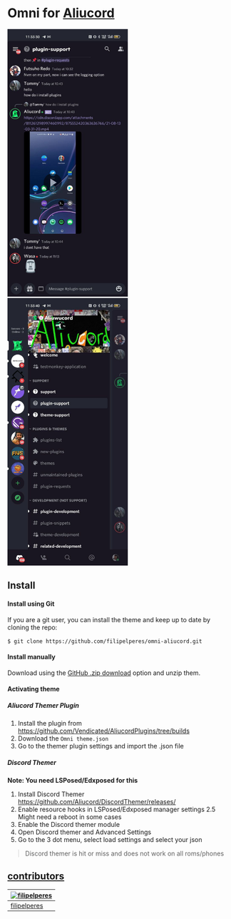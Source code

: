 # Omni for [Aliucord](https://github.com/Aliucord/Aliucord)

<img src="https://github.com/filipelperes/omni-aliucord/blob/main/screenshot.png" alt="screenshot" height="600px"> <img src="https://github.com/filipelperes/omni-aliucord/blob/main/screenshot-2.png" alt="screenshot" height="600px">


## Install

#### Install using Git

If you are a git user, you can install the theme and keep up to date by cloning the repo:

    $ git clone https://github.com/filipelperes/omni-aliucord.git

#### Install manually

Download using the [GitHub .zip download](https://github.com/filipelperes/omni-aliucord/archive/main.zip) option and unzip them.

#### Activating theme

##### Aliucord Themer Plugin

1. Install the plugin from https://github.com/Vendicated/AliucordPlugins/tree/builds
2. Download the `Omni theme.json`
3. Go to the themer plugin settings and import the .json file

##### Discord Themer

**Note: You need LSPosed/Edxposed for this**
1. Install Discord Themer https://github.com/Aliucord/DiscordThemer/releases/
2. Enable resource hooks in LSPosed/Edxposed manager settings
2.5 Might need a reboot in some cases
3. Enable the Discord themer module
4. Open Discord themer and Advanced Settings
5. Go to the 3 dot menu, select load settings and select your json
> Discord themer is hit or miss and does not work on all roms/phones

## [contributors](https://github.com/filipelperes/omni-aliucord/graphs/contributors)

| [![filipelperes](https://avatars2.githubusercontent.com/u/7967904?v=3&s=70)](https://github.com/filipelperes) |
| -------------------------------------------------------------------------------------------------------- |
| [filipelperes](https://github.com/filipelperes)                                                             |
